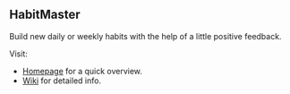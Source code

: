 ## HabitMaster

Build new daily or weekly habits with the help of a little positive feedback.

Visit:
* [Homepage](http://ztomasze.github.io/habitmaster/) for a quick overview.
* [Wiki](https://github.com/ztomasze/habitmaster/wiki) for detailed info.
